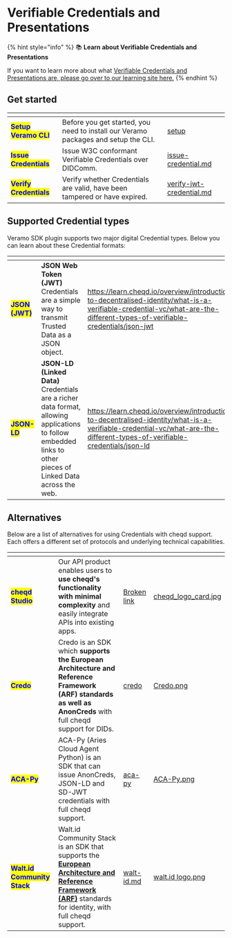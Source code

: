 # Verifiable Credentials and Presentations

{% hint style="info" %}
:books: **Learn about Verifiable Credentials and Presentations**

If you want to learn more about what [Verifiable Credentials and Presentations are, please go over to our learning site here.](https://learn.cheqd.io/overview/introduction-to-decentralised-identity/what-is-a-verifiable-credential-vc)
{% endhint %}

## Get started

<table data-view="cards"><thead><tr><th></th><th></th><th data-hidden data-card-target data-type="content-ref"></th></tr></thead><tbody><tr><td><mark style="color:blue;"><strong>Setup Veramo CLI</strong></mark></td><td>Before you get started, you need to install our Veramo packages and setup the CLI. </td><td><a href="../setup/">setup</a></td></tr><tr><td><mark style="color:blue;"><strong>Issue Credentials</strong></mark></td><td>Issue W3C conformant Verifiable Credentials over DIDComm.</td><td><a href="issue-credential.md">issue-credential.md</a></td></tr><tr><td><mark style="color:blue;"><strong>Verify Credentials</strong></mark></td><td>Verify whether Credentials are valid, have been tampered or have expired.</td><td><a href="verify-jwt-credential.md">verify-jwt-credential.md</a></td></tr></tbody></table>

## Supported Credential types

Veramo SDK plugin supports two major digital Credential types. Below you can learn about these  Credential formats:

<table data-card-size="large" data-view="cards"><thead><tr><th></th><th></th><th data-hidden data-card-target data-type="content-ref"></th></tr></thead><tbody><tr><td><mark style="color:blue;"><strong>JSON (JWT)</strong></mark></td><td><strong>JSON Web Token (JWT)</strong> Credentials are a simple way to transmit Trusted Data as a JSON object.</td><td><a href="https://learn.cheqd.io/overview/introduction-to-decentralised-identity/what-is-a-verifiable-credential-vc/what-are-the-different-types-of-verifiable-credentials/json-jwt">https://learn.cheqd.io/overview/introduction-to-decentralised-identity/what-is-a-verifiable-credential-vc/what-are-the-different-types-of-verifiable-credentials/json-jwt</a></td></tr><tr><td><mark style="color:blue;"><strong>JSON-LD</strong></mark></td><td><strong>JSON-LD (Linked Data)</strong> Credentials are a richer data format, allowing applications to follow embedded links to other pieces of Linked Data across the web.</td><td><a href="https://learn.cheqd.io/overview/introduction-to-decentralised-identity/what-is-a-verifiable-credential-vc/what-are-the-different-types-of-verifiable-credentials/json-ld">https://learn.cheqd.io/overview/introduction-to-decentralised-identity/what-is-a-verifiable-credential-vc/what-are-the-different-types-of-verifiable-credentials/json-ld</a></td></tr></tbody></table>

## Alternatives

Below are a list of alternatives for using Credentials with cheqd support. Each offers a different set of protocols and underlying technical capabilities.

<table data-view="cards" data-full-width="false"><thead><tr><th></th><th></th><th data-hidden data-card-target data-type="content-ref"></th><th data-hidden data-card-cover data-type="files"></th></tr></thead><tbody><tr><td><mark style="color:blue;"><strong>cheqd Studio</strong></mark></td><td>Our API product enables users to <strong>use cheqd's functionality with minimal complexity</strong> and easily integrate APIs into existing apps. </td><td><a href="broken-reference">Broken link</a></td><td><a href="../../../.gitbook/assets/cheqd_logo_card.jpg">cheqd_logo_card.jpg</a></td></tr><tr><td><mark style="color:blue;"><strong>Credo</strong></mark></td><td>Credo is an SDK which <strong>supports the European Architecture and Reference Framework (ARF)</strong> <strong>standards as well as AnonCreds</strong> with full cheqd support for DIDs. </td><td><a href="../../credo/">credo</a></td><td><a href="../../../.gitbook/assets/Credo.png">Credo.png</a></td></tr><tr><td><mark style="color:blue;"><strong>ACA-Py</strong></mark></td><td>ACA-Py (Aries Cloud Agent Python) is an SDK that can issue AnonCreds, JSON-LD and SD-JWT credentials with full cheqd support.</td><td><a href="../../aca-py/">aca-py</a></td><td><a href="../../../.gitbook/assets/ACA-Py.png">ACA-Py.png</a></td></tr><tr><td><mark style="color:blue;"><strong>Walt.id Community Stack</strong></mark></td><td>Walt.id Community Stack is an SDK that supports the <a href="https://digital-strategy.ec.europa.eu/en/library/european-digital-identity-architecture-and-reference-framework-outline"><strong>European Architecture and Reference Framework (ARF)</strong></a> standards for identity, with full cheqd support. </td><td><a href="../../walt-id.md">walt-id.md</a></td><td><a href="../../../.gitbook/assets/walt.id logo.png">walt.id logo.png</a></td></tr></tbody></table>
